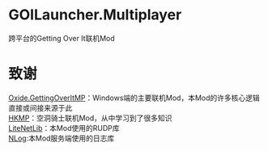 # GOILauncher.Multiplayer
跨平台的Getting Over It联机Mod

# 致谢
[Oxide.GettingOverItMP](https://github.com/Skippeh/Oxide.GettingOverItMP)：Windows端的主要联机Mod，本Mod的许多核心逻辑直接或间接来源于此<br/>
[HKMP](https://github.com/Extremelyd1/HKMP)：空洞骑士联机Mod，从中学习到了很多知识<br/>
[LiteNetLib](https://github.com/RevenantX/LiteNetLib)：本Mod使用的RUDP库<br/>
[NLog](https://github.com/NLog/NLog):本Mod服务端使用的日志库<br/>